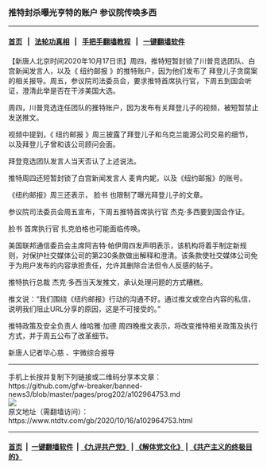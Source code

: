 ### 推特封杀曝光亨特的账户 参议院传唤多西
------------------------

#### [首页](https://github.com/gfw-breaker/banned-news3/blob/master/README.md) &nbsp;&nbsp;|&nbsp;&nbsp; [法轮功真相](https://github.com/begood0513/basic/blob/master/README.md)  &nbsp;&nbsp;|&nbsp;&nbsp; [手把手翻墙教程](https://github.com/gfw-breaker/guides/wiki)  &nbsp;&nbsp;|&nbsp;&nbsp; [一键翻墙软件](https://github.com/gfw-breaker/nogfw/blob/master/README.md)  



<div><div class="post_content" itemprop="articleBody">
 <p>
  【新唐人北京时间2020年10月17日讯】周四，推特短暂封锁了川普竞选团队、白宫新闻发言人，以及《
  <ok href="https://www.ntdtv.com/gb/纽约邮报.htm">
   纽约邮报
  </ok>
  》的推特账户，因为他们发布了
  <ok href="https://www.ntdtv.com/gb/拜登儿子贪腐案.htm">
   拜登儿子贪腐案
  </ok>
  的相关报导。周五，参议院司法委员会，要求推特首席执行官，下周五到国会听证，澄清此举是否在干涉美国大选。
 </p>
 <p>
  周四，川普竞选连任团队的推特账户，因为发布有关拜登儿子的视频，被短暂禁止发送推文。
 </p>
 <p>
  视频中提到，《
  <ok href="https://www.ntdtv.com/gb/纽约邮报.htm">
   纽约邮报
  </ok>
  》周三披露了拜登儿子和乌克兰能源公司交易的细节，以及拜登儿子曾和该公司顾问会面。
 </p>
 <p>
  拜登竞选团队发言人当天否认了上述说法。
 </p>
 <p>
  推特周四还短暂封锁了白宫新闻发言人 麦肯内妮，以及《纽约邮报》的账号。
 </p>
 <p>
  《纽约邮报》周三还表示，
  <ok href="https://www.ntdtv.com/gb/脸书.htm">
   脸书
  </ok>
  也限制了曝光拜登儿子的文章。
 </p>
 <p>
  参议院司法委员会周五宣布，下周五推特首席执行官 杰克·多西要到国会作证。
 </p>
 <p>
  <ok href="https://www.ntdtv.com/gb/脸书.htm">
   脸书
  </ok>
  首席执行官 扎克伯格也可能面临传唤。
 </p>
 <p>
  美国联邦通信委员会主席阿吉特‧帕伊周四发声明表示，该机构将着手制定新规则，对保护社交媒体公司的第230条款做出解释和澄清。该条款使社交媒体公司免于为用户发布的内容承担责任，允许其删除合法但令人反感的帖子。
 </p>
 <p>
  推特执行总裁 杰克·多西当天发推文，承认处理问题的方式糟糕。
 </p>
 <p>
  推文说：“我们围绕《纽约邮报》行动的沟通不好。通过推文或空白内容的私信，说明我们阻止URL分享的原因，这是不可接受的。”
 </p>
 <p>
  推特政策及安全负责人 维哈雅·加德 周四晚推文表示，将改变推特相关政策及执行方式，并于周五公布了改革细节。
 </p>
 <p>
  新唐人记者毕心慈 、宇微综合报导
 </p>
 <div class="single_ad">
 </div>
</div>
</div>
<hr/>
手机上长按并复制下列链接或二维码分享本文章：<br/>
https://github.com/gfw-breaker/banned-news3/blob/master/pages/prog202/a102964753.md <br/>
<a href='https://github.com/gfw-breaker/banned-news3/blob/master/pages/prog202/a102964753.md'><img src='https://github.com/gfw-breaker/banned-news3/blob/master/pages/prog202/a102964753.md.png'/></a> <br/>
原文地址（需翻墙访问）：https://www.ntdtv.com/gb/2020/10/16/a102964753.html


------------------------
#### [首页](https://github.com/gfw-breaker/banned-news3/blob/master/README.md) &nbsp;|&nbsp; [一键翻墙软件](https://github.com/gfw-breaker/nogfw/blob/master/README.md) &nbsp;| [《九评共产党》](https://github.com/gfw-breaker/9ping.md/blob/master/README.md#九评之一评共产党是什么) | [《解体党文化》](https://github.com/gfw-breaker/jtdwh.md/blob/master/README.md) | [《共产主义的终极目的》](https://github.com/gfw-breaker/gczydzjmd.md/blob/master/README.md)


<img src='http://gfw-breaker.win/banned-news3/pages/prog202/a102964753.md' width='0px' height='0px'/>